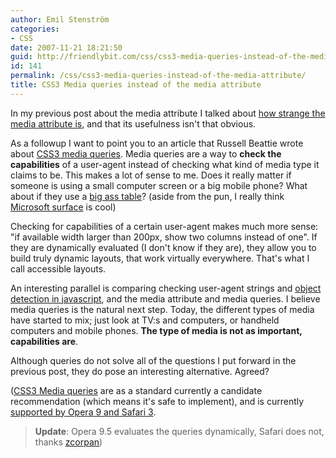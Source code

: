 ```yaml
---
author: Emil Stenström
categories:
- CSS
date: 2007-11-21 18:21:50
guid: http://friendlybit.com/css/css3-media-queries-instead-of-the-media-attribute/
id: 141
permalink: /css/css3-media-queries-instead-of-the-media-attribute/
title: CSS3 Media queries instead of the media attribute
---
```


In my previous post about the media attribute I talked about [how strange the media attribute is](/css/media-attribute/), and that its usefulness isn't that obvious.

As a followup I want to point you to an article that Russell Beattie wrote about [CSS3 media queries](http://www.russellbeattie.com/blog/css3-and-the-death-of-handheld-stylesheets). Media queries are a way to **check the capabilities** of a user-agent instead of checking what kind of media type it claims to be. This makes a lot of sense to me. Does it really matter if someone is using a small computer screen or a big mobile phone? What about if they use a [big ass table](http://www.youtube.com/watch?v=CZrr7AZ9nCY)? (aside from the pun, I really think [Microsoft surface](http://www.youtube.com/watch?v=rP5y7yp06n0) is cool)

Checking for capabilities of a certain user-agent makes much more sense: "if available width larger than 200px, show two columns instead of one". If they are dynamically evaluated (I don't know if they are), they allow you to build truly dynamic layouts, that work virtually everywhere. That's what I call accessible layouts.

An interesting parallel is comparing checking user-agent strings and [object detection in javascript](http://developer.apple.com/internet/webcontent/objectdetection.html), and the media attribute and media queries. I believe media queries is the natural next step. Today, the different types of media have started to mix; just look at TV:s and computers, or handheld computers and mobile phones. **The type of media is not as important, capabilities are**.

Although queries do not solve all of the questions I put forward in the previous post, they do pose an interesting alternative. Agreed?

([CSS3 Media queries](http://www.w3.org/TR/css3-mediaqueries/) are as a standard currently a candidate recommendation (which means it's safe to implement), and is currently [supported by Opera 9 and Safari 3](http://www.css3.info/preview/media-queries/).

> **Update**: Opera 9.5 evaluates the queries dynamically, Safari does not, thanks [zcorpan](http://simon.html5.org/))
